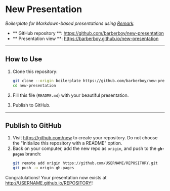New Presentation
================

_Boilerplate for Markdown-based presentations using [Remark](http://remarkjs.com)._

- ** GitHub repository **: <https://github.com/barberboy/new-presentation>
- ** Presentation view **: <https://barberboy.github.io/new-presentation>

---

## How to Use

1. Clone this repository:
   ```sh
   git clone --origin boilerplate https://github.com/barberboy/new-presentation
   cd new-presentation
   ```

2. Fill this file (`README.md`) with your beautiful presentation.

3. Publish to GitHub.

---

## Publish to GitHub

1. Visit <https://github.com/new> to create your repository. Do not choose the "Initialize this repository with a README" option.
2. Back on your computer, add the new repo as `origin`, and push to the **`gh-pages`** branch:
   ```sh
   git remote add origin https://github.com/USERNAME/REPOSITORY.git
   git push -u origin gh-pages
   ```

Congratulations! Your presentation now exists at <http://USERNAME.github.io/REPOSITORY>!


